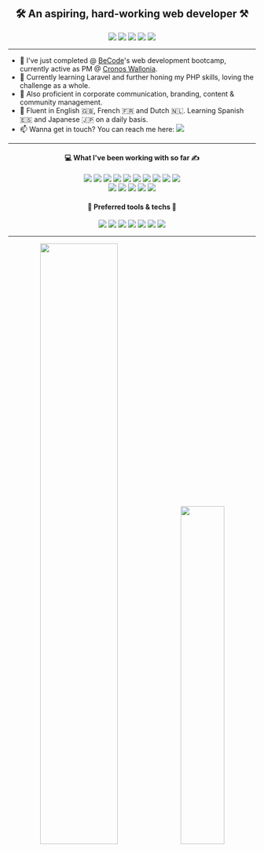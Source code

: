 <h2 align="center">🛠️ An aspiring, hard-working web developer ⚒️</h2>  
  
<div align="center"> <a href="https://www.linkedin.com/in/anthonylambert14/"><img src="https://img.shields.io/badge/LinkedIn-0A66C2?logo=linkedin&logoColor=white&style=flat" /></a> <a href="https://twitter.com/Kaleidosport"><img src="https://img.shields.io/badge/Twitter-1DA1F2?logo=twitter&logoColor=white&style=flat" /></a> <a href="https://www.codewars.com/users/Kaleidosport"><img src="https://img.shields.io/badge/CodeWars-B1361E?logo=codewars&logoColor=white&style=flat" /></a> <a href="https://www.sololearn.com/profile/22060694"><img src="https://img.shields.io/badge/SoloLearn-1ABC9C?logo=sololearn&logoColor=white&style=flat" /></a> <img src="https://komarev.com/ghpvc/?username=Kaleidosport" /> </div>  
  
 --- 
  
- 🔭 I've just completed @ [BeCode](https://github.com/becodeorg)'s web development bootcamp, currently active as PM @ [Cronos Wallonia](https://www.linkedin.com/company/cronowwallonia/).
- 🌱 Currently learning Laravel and further honing my PHP skills, loving the challenge as a whole.
- 📌 Also proficient in corporate communication, branding, content & community management.
- 💬 Fluent in English 🇬🇧, French 🇫🇷 and Dutch 🇳🇱. Learning Spanish 🇪🇸 and Japanese 🇯🇵 on a daily basis.
- 📫 Wanna get in touch? You can reach me here: <a href="mailto:anthony-lambert@becode.xyz"><img src="https://img.shields.io/badge/Mail-EA4335?logo=gmail&logoColor=white&style=flat" /></a> 
  
---  
  
<h4 align="center">💻 What I've been working with so far ✍️</h4>  
  
<div align="center"> <img src="https://img.shields.io/badge/Git-F05032?logo=git&logoColor=white&style=flat" /> <img src="https://img.shields.io/badge/MarkDown-000000?logo=markdown&logoColor=white&style=flat" /> <img src="https://img.shields.io/badge/HTML5-E34F26?logo=html5&logoColor=white&style=flat" /> <img src="https://img.shields.io/badge/CSS3-1572B6?logo=css3&logoColor=white&style=flat" /> <img src="https://img.shields.io/badge/Sass-CC6699?logo=sass&logoColor=white&style=flat" /> <img src="https://img.shields.io/badge/Bootstrap-7952B3?logo=bootstrap&logoColor=white&style=flat" /> <img src="https://img.shields.io/badge/JavaScript-F7DF1E?logo=javascript&logoColor=white&style=flat" /> <img src="https://img.shields.io/badge/Node.js-339933?logo=nodedotjs&logoColor=white&style=flat" /> <img src="https://img.shields.io/badge/React-61DAFB?logo=react&logoColor=black&style=flat" /> <img src="https://img.shields.io/badge/MongoDB-47A248?logo=mongodb&logoColor=white&style=flat" /> <br/> <img src="https://img.shields.io/badge/PHP-777BB4?logo=php&logoColor=white&style=flat" /> <img src="https://img.shields.io/badge/MySQL-4479A1?logo=mysql&logoColor=white&style=flat" /> <img src="https://img.shields.io/badge/Laravel-FF2D20?logo=laravel&logoColor=white&style=flat" /> <img src="https://img.shields.io/badge/Python-3776AB?logo=python&logoColor=white&style=flat" /> <img src="https://img.shields.io/badge/Django-092E20?logo=django&logoColor=white&style=flat" /> </div>  
  
<h4 align="center">🧰 Preferred tools & techs 🔑</h4>  
  
<div align="center"> <img src="https://img.shields.io/badge/GitHub-181717?logo=github&logoColor=white&style=flat" /> <img src="https://img.shields.io/badge/Sublime Text-FF9800?logo=sublimetext&logoColor=white&style=flat" /> <img src="https://img.shields.io/badge/Visual Studio Code-007ACC?logo=visualstudiocode&logoColor=white&style=flat" /> <img src="https://img.shields.io/badge/Adobe Photoshop-31A8FF?logo=adobephotoshop&logoColor=white&style=flat" /> <img src="https://img.shields.io/badge/Google Analytics-E37400?logo=googleanalytics&logoColor=white&style=flat" /> <img src="https://img.shields.io/badge/Google Ads-4285F4?logo=googleads&logoColor=white&style=flat" /> <img src="https://img.shields.io/badge/Trello-0052CC?logo=trello&logoColor=white&style=flat" /> </div>    
  
 ---   
  
<div align="center"><a href="https://github.com/Kaleidosport/github-readme-stats"><img width="56%" src="https://github-readme-stats.vercel.app/api?username=Kaleidosport&show_icons=true&theme=tokyonight" /></a>  
<a href="https://github.com/Kaleidosport/github-readme-stats"><img width="42%" src="https://github-readme-stats.vercel.app/api/top-langs/?username=Kaleidosport&layout=compact&theme=tokyonight" /></a></div>
